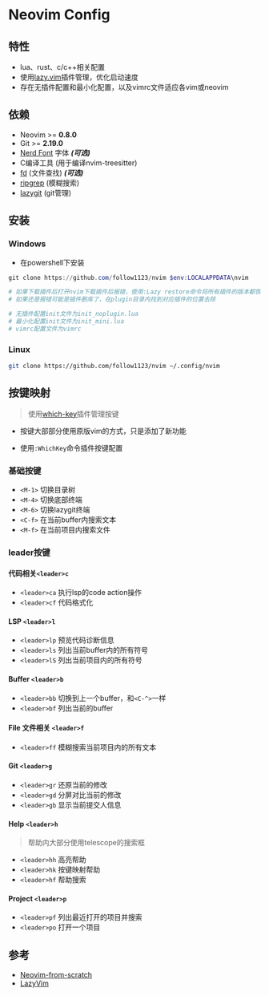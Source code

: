 # Neovim Config

## 特性

* lua、rust、c/c++相关配置
* 使用[lazy.vim](https://github.com/folke/lazy.nvim)插件管理，优化启动速度
* 存在无插件配置和最小化配置，以及vimrc文件适应各vim或neovim


## 依赖

* Neovim >= **0.8.0** 
* Git >= **2.19.0** 
* [Nerd Font](https://www.nerdfonts.com/) 字体 **_(可选)_**
* C编译工具 (用于编译nvim-treesitter)
* [fd](https://github.com/sharkdp/fd) (文件查找) **_(可选)_**
* [ripgrep](https://github.com/BurntSushi/ripgrep) (模糊搜索)
* [lazygit](https://github.com/jesseduffield/lazygit) (git管理)

## 安装

### Windows

* 在powershell下安装

```powershell
git clone https://github.com/follow1123/nvim $env:LOCALAPPDATA\nvim

# 如果下载插件后打开nvim下载插件后报错，使用:Lazy restore命令将所有插件的版本都恢复到lazy-lock文件里面的版本
# 如果还是报错可能是插件删库了，在plugin目录内找到对应插件的位置去除

# 无插件配置init文件为init_noplugin.lua
# 最小化配置init文件为init_mini.lua
# vimrc配置文件为vimrc
```
### Linux
```bash
git clone https://github.com/follow1123/nvim ~/.config/nvim
```

## 按键映射

> 使用[which-key](https://github.com/folke/which-key.nvim)插件管理按键

* 按键大部部分使用原版vim的方式，只是添加了新功能

* 使用`:WhichKey`命令插件按键配置

### 基础按键

* `<M-1>` 切换目录树
* `<M-4>` 切换底部终端
* `<M-6>` 切换lazygit终端
* `<C-f>` 在当前buffer内搜索文本
* `<M-f>` 在当前项目内搜索文件

### leader按键

#### 代码相关`<leader>c` 

* `<leader>ca` 执行lsp的code action操作
* `<leader>cf` 代码格式化

#### LSP `<leader>l` 

* `<leader>lp` 预览代码诊断信息
* `<leader>ls` 列出当前buffer内的所有符号
* `<leader>lS` 列出当前项目内的所有符号

#### Buffer `<leader>b` 

* `<leader>bb` 切换到上一个buffer，和`<C-^>`一样
* `<leader>bf` 列出当前的buffer

#### File 文件相关 `<leader>f`

* `<leader>ff` 模糊搜索当前项目内的所有文本

#### Git `<leader>g`

* `<leader>gr` 还原当前的修改
* `<leader>gd` 分屏对比当前的修改
* `<leader>gb` 显示当前提交人信息

#### Help `<leader>h`
> 帮助内大部分使用telescope的搜索框

* `<leader>hh` 高亮帮助
* `<leader>hk` 按键映射帮助
* `<leader>hf` 帮助搜索

#### Project `<leader>p`

* `<leader>pf` 列出最近打开的项目并搜索
* `<leader>po` 打开一个项目

## 参考

* [Neovim-from-scratch](https://github.com/LunarVim/Neovim-from-scratch)
* [LazyVim](https://github.com/LazyVim/LazyVim)
